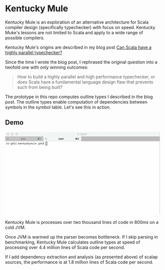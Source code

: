 # Kentucky Mule

Kentucky Mule is an exploration of an alternative architecture for Scala compiler design (specifically typechecker) with focus on speed. Kentucky Muke's lessons are not limited to Scala and
apply to a wide range of possible compilers.

Kentucky Mule's origins are described in my blog post [Can Scala have a highly parallel typechecker?](https://medium.com/@gkossakowski/can-scala-have-a-highly-parallel-typechecker-95cd7c146d20)

Since the time I wrote the blog post, I rephrased the original question into a twofold one with only winning outcomes:

> How to build a highly parallel and high performance typechecker, or does
> Scala have a fundamental language design flaw that prevents such from being built?

The prototype in this repo computes outline types I described in the blog post. The outline types enable computation of dependencies between symbols in the symbol table. Let's see this in action.

## Demo

![Kentucky Mule processing scalap sources](kentuckymule_scalap.gif)

Kentucky Mule is processes over two thousand lines of code in 600ms on a cold JVM.

Once JVM is warmed up the parser becomes bottleneck. If I skip parsing in benchmarking, Kentucky Mule calculates outline types at speed of processing over 4.4 million lines of Scala code per second.

If I add dependency extraction and analysis (as presented above) of scalap sources, the performance is at 1.8 million lines of Scala code per second.

